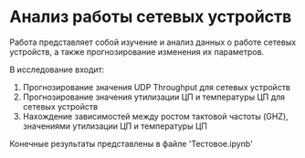 # Анализ работы сетевых устройств

Работа представляет собой изучение и анализ данных о работе сетевых устройств, а также прогнозирование изменения их параметров. 

В исследование входит:
1. Прогнозирование значения UDP Throughput для сетевых устройств
2. Прогнозирование значения утилизации ЦП и температуры ЦП для сетевых устройств
3. Нахождение зависимостей между ростом тактовой частоты (GHZ), значениями утилизации ЦП и температуры ЦП

Конечные результаты представлены в файле 'Тестовое.ipynb'
